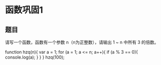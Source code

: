 # 函数巩固1

## 题目

请写一个函数，函数有一个参数 n（n为正整数），请输出 1 ~ n 中所有 3 的倍数。


function hzq(n){
var a = 1;
for (a = 1; a <= n; a++){
if (a % 3 == 0){
console.log(a);
}
}
}
hzq(100);
